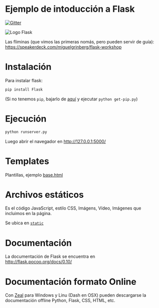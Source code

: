 # Ejemplo de intoducción a Flask

[![Gitter](https://badges.gitter.im/Join%20Chat.svg)](https://gitter.im/D3f0/meetup_flask?utm_source=badge&utm_medium=badge&utm_campaign=pr-badge&utm_content=badge)

![Logo Flask](http://flask.pocoo.org/docs/0.10/_images/logo-full.png)


Las fliminas (que vimos las primeras nomás, pero pueden servir de guía): https://speakerdeck.com/miguelgrinberg/flask-workshop

# Instalación

Para instalar flask:

```bash
pip install Flask
```

(Si no tenemos `pip`, bajarlo de [aquí](https://bootstrap.pypa.io/get-pip.py) y ejecutar `python get-pip.py`)


# Ejecución

```bash
python runserver.py
```

Luego abrir el navegador en http://127.0.0.1:5000/

# Templates

Plantillas, ejemplo [base.html](./templates/base.html)

# Archivos estáticos 

Es el código JavaScript, estilo CSS, Imágens, Vídeo, Imágenes que incluimos en la página.

Se ubica en [`static`](./static/)

# Documentación

La documentación de Flask se encuentra en http://flask.pocoo.org/docs/0.10/

# Documentación formato Online

Con [Zeal](http://zealdocs.org/) para Windows y Linu (Dash en OSX) pueden descargarse la documentación offline Python, Flask, CSS, HTML, etc.

